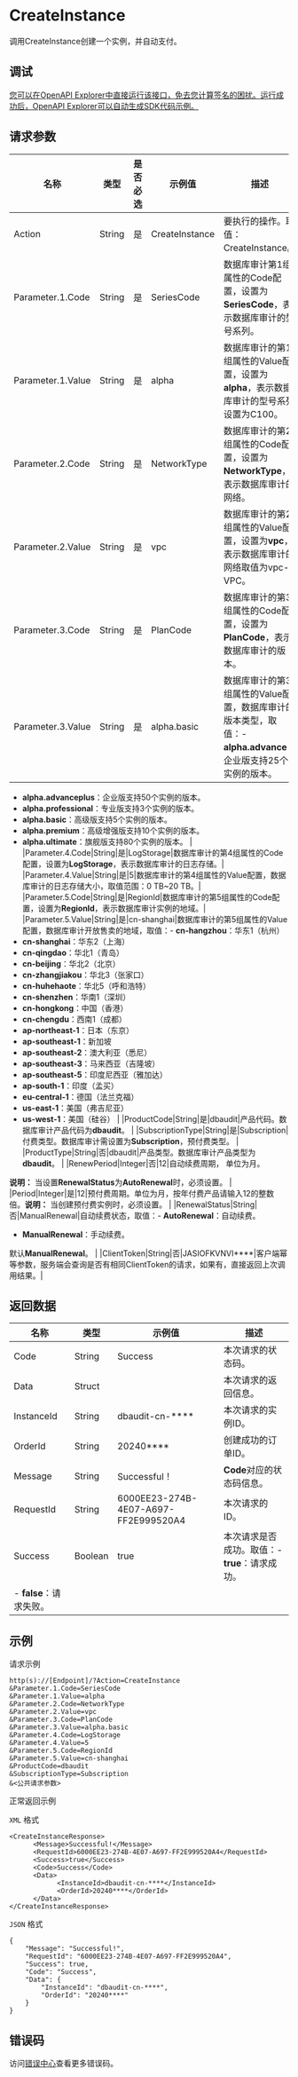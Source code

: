 # CreateInstance

调用CreateInstance创建一个实例，并自动支付。

## 调试

[您可以在OpenAPI Explorer中直接运行该接口，免去您计算签名的困扰。运行成功后，OpenAPI Explorer可以自动生成SDK代码示例。](https://api.aliyun.com/#product=BssOpenApi&api=CreateInstance&type=RPC&version=2017-12-14)

## 请求参数

|名称|类型|是否必选|示例值|描述|
|--|--|----|---|--|
|Action|String|是|CreateInstance|要执行的操作。取值：CreateInstance。|
|Parameter.1.Code|String|是|SeriesCode|数据库审计第1组属性的Code配置，设置为**SeriesCode**，表示数据库审计的型号系列。|
|Parameter.1.Value|String|是|alpha|数据库审计的第1组属性的Value配置，设置为**alpha**，表示数据库审计的型号系列设置为C100。|
|Parameter.2.Code|String|是|NetworkType|数据库审计的第2组属性的Code配置，设置为**NetworkType**，表示数据库审计的网络。|
|Parameter.2.Value|String|是|vpc|数据库审计的第2组属性的Value配置，设置为**vpc**，表示数据库审计的网络取值为vpc-VPC。|
|Parameter.3.Code|String|是|PlanCode|数据库审计的第3组属性的Code配置，设置为**PlanCode**，表示数据库审计的版本。|
|Parameter.3.Value|String|是|alpha.basic|数据库审计的第3组属性的Value配置，数据库审计的版本类型，取值：-   **alpha.advance**：企业版支持25个实例的版本。
-   **alpha.advanceplus**：企业版支持50个实例的版本。
-   **alpha.professional**：专业版支持3个实例的版本。
-   **alpha.basic**：高级版支持5个实例的版本。
-   **alpha.premium**：高级增强版支持10个实例的版本。
-   **alpha.ultimate**：旗舰版支持80个实例的版本。 |
|Parameter.4.Code|String|是|LogStorage|数据库审计的第4组属性的Code配置，设置为**LogStorage**，表示数据库审计的日志存储。|
|Parameter.4.Value|String|是|5|数据库审计的第4组属性的Value配置，数据库审计的日志存储大小，取值范围：0 TB~20 TB。|
|Parameter.5.Code|String|是|RegionId|数据库审计的第5组属性的Code配置，设置为**RegionId**，表示数据库审计实例的地域。|
|Parameter.5.Value|String|是|cn-shanghai|数据库审计的第5组属性的Value配置，数据库审计开放售卖的地域，取值：-   **cn-hangzhou**：华东1（杭州）
-   **cn-shanghai**：华东2（上海）
-   **cn-qingdao**：华北1（青岛）
-   **cn-beijing**：华北2（北京）
-   **cn-zhangjiakou**：华北3（张家口）
-   **cn-huhehaote**：华北5（呼和浩特）
-   **cn-shenzhen**：华南1（深圳）
-   **cn-hongkong**：中国（香港）
-   **cn-chengdu**：西南1（成都）
-   **ap-northeast-1**：日本（东京）
-   **ap-southeast-1**：新加坡
-   **ap-southeast-2**：澳大利亚（悉尼）
-   **ap-southeast-3**：马来西亚（吉隆坡）
-   **ap-southeast-5**：印度尼西亚（雅加达）
-   **ap-south-1**：印度（孟买）
-   **eu-central-1**：德国（法兰克福）
-   **us-east-1**：美国（弗吉尼亚）
-   **us-west-1**：美国（硅谷） |
|ProductCode|String|是|dbaudit|产品代码。数据库审计产品代码为**dbaudit**。 |
|SubscriptionType|String|是|Subscription|付费类型。数据库审计需设置为**Subscription**，预付费类型。 |
|ProductType|String|否|dbaudit|产品类型。数据库审计产品类型为**dbaudit**。 |
|RenewPeriod|Integer|否|12|自动续费周期， 单位为月。

**说明：** 当设置**RenewalStatus**为**AutoRenewal**时，必须设置。 |
|Period|Integer|是|12|预付费周期。单位为月，按年付费产品请输入12的整数倍。**说明：** 当创建预付费实例时，必须设置。 |
|RenewalStatus|String|否|ManualRenewal|自动续费状态，取值：-   **AutoRenewal**：自动续费。
-   **ManualRenewal**：手动续费。

默认**ManualRenewal**。 |
|ClientToken|String|否|JASIOFKVNVI\*\*\*\*|客户端幂等参数，服务端会查询是否有相同ClientToken的请求，如果有，直接返回上次调用结果。|

## 返回数据

|名称|类型|示例值|描述|
|--|--|---|--|
|Code|String|Success|本次请求的状态码。|
|Data|Struct| |本次请求的返回信息。|
|InstanceId|String|dbaudit-cn-\*\*\*\*|本次请求的实例ID。|
|OrderId|String|20240\*\*\*\*|创建成功的订单ID。|
|Message|String|Successful！|**Code**对应的状态码信息。|
|RequestId|String|6000EE23-274B-4E07-A697-FF2E999520A4|本次请求的ID。|
|Success|Boolean|true|本次请求是否成功。取值：-   **true**：请求成功。
-   **false**：请求失败。 |

## 示例

请求示例

```
http(s)://[Endpoint]/?Action=CreateInstance
&Parameter.1.Code=SeriesCode
&Parameter.1.Value=alpha
&Parameter.2.Code=NetworkType
&Parameter.2.Value=vpc
&Parameter.3.Code=PlanCode
&Parameter.3.Value=alpha.basic
&Parameter.4.Code=LogStorage
&Parameter.4.Value=5
&Parameter.5.Code=RegionId
&Parameter.5.Value=cn-shanghai
&ProductCode=dbaudit
&SubscriptionType=Subscription
&<公共请求参数>
```

正常返回示例

`XML` 格式

```
<CreateInstanceResponse>
      <Message>Successful!</Message>
      <RequestId>6000EE23-274B-4E07-A697-FF2E999520A4</RequestId>
      <Success>true</Success>
      <Code>Success</Code>
      <Data>
            <InstanceId>dbaudit-cn-****</InstanceId>
            <OrderId>20240****</OrderId>
      </Data>
</CreateInstanceResponse>
```

`JSON` 格式

```
{
    "Message": "Successful!",
    "RequestId": "6000EE23-274B-4E07-A697-FF2E999520A4",
    "Success": true,
    "Code": "Success",
    "Data": {
        "InstanceId": "dbaudit-cn-****",
        "OrderId": "20240****"
    }
}
```

## 错误码

访问[错误中心](https://error-center.aliyun.com/status/product/BssOpenApi)查看更多错误码。


